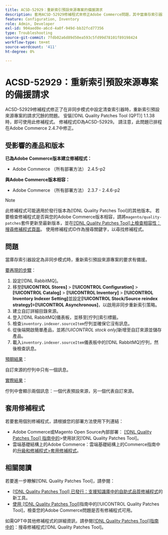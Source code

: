 ```yaml
---
title: ACSD-52929：重新索引預設來源專案的備援請求
description: 套用ACSD-52929修補程式來修正Adobe Commerce問題，其中當庫存索引器設定為非同步模式時，有重新索引預設來源專案的多餘請求。
feature: Configuration, Inventory
role: Admin, Developer
exl-id: 904aed0e-a6cd-4a0f-949d-bb32fcd77356
type: Troubleshooting
source-git-commit: 7fdb02a6d89d50ea593c5fd99d78101f89198424
workflow-type: tm+mt
source-wordcount: '411'
ht-degree: 0%

---
```


# ACSD-52929：重新索引預設來源專案的備援請求

ACSD-52929修補程式修正了在非同步模式中設定清查索引器時，重新索引預設來源專案的請求冗餘的問題。 安裝[!DNL Quality Patches Tool (QPT)] 1.1.38時，即可使用此修補程式。 修補程式ID為ACSD-52929。 請注意，此問題已排程在Adobe Commerce 2.4.7中修正。

## 受影響的產品和版本

**已為Adobe Commerce版本建立修補程式：**

* Adobe Commerce （所有部署方法） 2.4.5-p2

**與Adobe Commerce版本相容：**

* Adobe Commerce （所有部署方法） 2.3.7 - 2.4.6-p2

>[!NOTE]
>
>此修補程式可能適用於發行版本為[!DNL Quality Patches Tool]的其他版本。 若要檢查修補程式是否與您的Adobe Commerce版本相容，請將`magento/quality-patches`套件更新至最新版本，並在[[!DNL Quality Patches Tool]上檢查相容性：搜尋修補程式頁面](https://experienceleague.adobe.com/tools/commerce-quality-patches/index.html)。 使用修補程式ID作為搜尋關鍵字，以尋找修補程式。

## 問題

當庫存索引器設定為非同步模式時，重新索引預設來源專案的要求有備援。

<u>要再現的步驟</u>：

1. 設定[!DNL RabbitMQ]。
1. 移至&#x200B;**[!UICONTROL Stores]** > **[!UICONTROL Configuration]** > **[!UICONTROL Catalog]** > **[!UICONTROL Inventory]** > **[!UICONTROL Inventory Indexer Setting]**&#x200B;並設定&#x200B;**[!UICONTROL Stock/Source reindex strategy]=[!UICONTROL Asynchronous]**，以啟用非同步重新索引策略。
1. 建立自訂詳細目錄來源。
1. 登入[!DNL RabbitMQ]儀表板，並移至[佇列]索引標籤。
1. 檢查`inventory.indexer.sourceItem`佇列並確保它沒有訊息。
1. 從後端開啟簡單產品，並將&#x200B;*[!UICONTROL stock only]*&#x200B;新增至自訂來源並儲存產品。
1. 載入`inventory.indexer.sourceItem`儀表板中的[!DNL RabbitMQ]佇列，然後檢查訊息。

<u>預期結果</u>：

自訂來源的佇列中只有一個訊息。

<u>實際結果</u>：

佇列中會顯示兩個訊息：一個代表預設來源，另一個代表自訂來源。

## 套用修補程式

若要套用個別修補程式，請根據您的部署方法使用下列連結：

* Adobe Commerce或Magento Open Source內部部署： [[!DNL Quality Patches Tool] 指南中的](/help/tools/quality-patches-tool/usage.md)>使用狀況[!DNL Quality Patches Tool]。
* 雲端基礎結構上的Adobe Commerce：雲端基礎結構上的Commerce指南中的[升級和修補程式>套用修補程式](https://experienceleague.adobe.com/docs/commerce-cloud-service/user-guide/develop/upgrade/apply-patches.html)。

## 相關閱讀

若要進一步瞭解[!DNL Quality Patches Tool]，請參閱：

* [[!DNL Quality Patches Tool] 已發行：支援知識庫中的自助式品質修補程式](https://experienceleague.adobe.com/en/docs/commerce-operations/tools/quality-patches-tool/quality-patches-tool-to-self-serve-quality-patches)的新工具。
* [使用 [!DNL Quality Patches Tool]](/help/tools/quality-patches-tool/patches-available-in-qpt/check-patch-for-magento-issue-with-magento-quality-patches.md)指南中的[!UICONTROL Quality Patches Tool]，檢查您的Adobe Commerce問題是否有修補程式可用。


如需QPT中其他修補程式的詳細資訊，請參閱[[!DNL Quality Patches Tool]指南中的](https://experienceleague.adobe.com/tools/commerce-quality-patches/index.html)：搜尋修補程式[!DNL Quality Patches Tool]。
